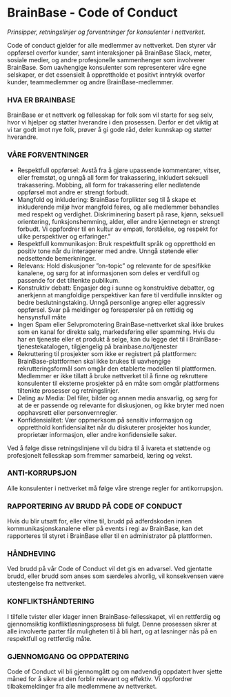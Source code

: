 # BrainBase - Code of Conduct
_Prinsipper, retningslinjer og forventninger for konsulenter i nettverket._

Code of conduct gjelder for alle medlemmer av nettverket. Den styrer vår oppførsel overfor kunder, samt interaksjoner på BrainBase Slack, møter, sosiale medier, og andre profesjonelle sammenhenger som involverer BrainBase.
Som uavhengige konsulenter som representerer våre egne selskaper, er det essensielt å opprettholde et positivt inntrykk overfor kunder, teammedlemmer og andre BrainBase-medlemmer.

### HVA ER BRAINBASE
BrainBase er et nettverk og fellesskap for folk som vil starte for seg selv, hvor vi hjelper og støtter hverandre i den prosessen. Derfor er det viktig at vi tar godt imot nye folk, prøver å gi gode råd, deler kunnskap og støtter hverandre.

### VÅRE FORVENTNINGER
* Respektfull oppførsel: Avstå fra å gjøre upassende kommentarer, vitser, eller fremstøt, og unngå all form for trakassering, inkludert seksuell trakassering. Mobbing, all form for trakassering eller nedlatende oppførsel mot andre er strengt forbudt.
* Mangfold og inkludering: BrainBase forplikter seg til å skape et inkluderende miljø hvor mangfold feires, og alle medlemmer behandles med respekt og verdighet. Diskriminering basert på rase, kjønn, seksuell orientering, funksjonshemming, alder, eller andre kjennetegn er strengt forbudt. Vi oppfordrer til en kultur av empati, forståelse, og respekt for ulike perspektiver og erfaringer."
* Respektfull kommunikasjon: Bruk respektfullt språk og oppretthold en positiv tone når du interagerer med andre. Unngå støtende eller nedsettende bemerkninger.
* Relevans: Hold diskusjoner ”on-topic” og relevante for de spesifikke kanalene, og sørg for at informasjonen som deles er verdifull og passende for det tiltenkte publikum.
* Konstruktiv debatt: Engasjer deg i sunne og konstruktive debatter, og anerkjenn at mangfoldige perspektiver kan føre til verdifulle innsikter og bedre beslutningstaking. Unngå personlige angrep eller aggressiv oppførsel. Svar på meldinger og forespørsler på en rettidig og hensynsfull måte
* Ingen Spam eller Selvpromotering BrainBase-nettverket skal ikke brukes som en kanal for direkte salg, markedsføring eller spamming. Hvis du har en tjeneste eller et produkt å selge, kan du legge det til i BrainBase-tjenestekatalogen, tilgjengelig på brainbase.no/tjenester
* Rekruttering til prosjekter som ikke er registrert på plattformen: BrainBase-plattformen skal ikke brukes til uavhengige rekrutteringsformål som omgår den etablerte modellen til plattformen. Medlemmer er ikke tillatt å bruke nettverket til å finne og rekruttere konsulenter til eksterne prosjekter på en måte som omgår plattformens tiltenkte prosesser og retningslinjer.
* Deling av Media: Del filer, bilder og annen media ansvarlig, og sørg for at de er passende og relevante for diskusjonen, og ikke bryter med noen opphavsrett eller personvernregler.
* Konfidensialitet: Vær oppmerksom på sensitiv informasjon og oppretthold konfidensialitet når du diskuterer prosjekter hos kunder, proprietær informasjon, eller andre konfidensielle saker.

Ved å følge disse retningslinjene vil du bidra til å ivareta et støttende og profesjonelt fellesskap som fremmer samarbeid, læring og vekst.

### ANTI-KORRUPSJON
Alle konsulenter i nettverket må følge våre strenge regler for antikorrupsjon. 

### RAPPORTERING AV BRUDD PÅ CODE OF CONDUCT
Hvis du blir utsatt for, eller vitne til, brudd på adferdskoden innen kommunikasjonskanalene eller på events i regi av BrainBase, kan det rapporteres til styret i BrainBase eller til en administrator på plattformen.

### HÅNDHEVING
Ved brudd på vår Code of Conduct vil det gis en advarsel. Ved gjentatte brudd, eller brudd som anses som særdeles alvorlig, vil konsekvensen være utestengelse fra nettverket.

### KONFLIKTSHÅNDTERING
I tilfelle tvister eller klager innen BrainBase-fellesskapet, vil en rettferdig og gjennomsiktig konfliktløsningsprosess bli fulgt. Denne prosessen sikrer at alle involverte parter får muligheten til å bli hørt, og at løsninger nås på en respektfull og rettferdig måte. 

### GJENNOMGANG OG OPPDATERING
Code of Conduct  vil bli gjennomgått og om nødvendig oppdatert hver sjette måned for å sikre at den forblir relevant og effektiv. Vi oppfordrer tilbakemeldinger fra alle medlemmene av nettverket.

